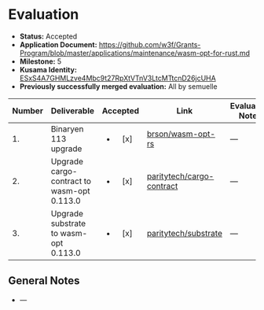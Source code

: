 # Evaluation

- **Status:** Accepted
- **Application Document:** https://github.com/w3f/Grants-Program/blob/master/applications/maintenance/wasm-opt-for-rust.md
- **Milestone:** 5
- **Kusama Identity:** [ESxS4A7GHMLzve4Mbc9t27RpXtVTnV3LtcMTtcnD26jcUHA](https://polkascan.io/pre/kusama/account/ESxS4A7GHMLzve4Mbc9t27RpXtVTnV3LtcMTtcnD26jcUHA)
- **Previously successfully merged evaluation:** All by semuelle

| Number | Deliverable | Accepted | Link | Evaluation Notes |
| ------ | ----------- | :------: | ---- |----------------- |
| 1. | Binaryen 113 upgrade | <ul><li>[x] </li></ul> | [brson/wasm-opt-rs](https://github.com/brson/wasm-opt-rs/pull/145) | — |
| 2. | Upgrade cargo-contract to wasm-opt 0.113.0 | <ul><li>[x] </li></ul> | [paritytech/cargo-contract](https://github.com/paritytech/cargo-contract/pull/1188) | — |
| 3. | Upgrade substrate to wasm-opt 0.113.0 | <ul><li>[x] </li></ul> | [paritytech/substrate](https://github.com/paritytech/substrate/pull/14485) | — |

## General Notes

- —
